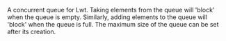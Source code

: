 A concurrent queue for Lwt.  Taking elements from the queue will
'block' when the queue is empty.  Similarly, adding elements to the
queue will 'block' when the queue is full.  The maximum size of the
queue can be set after its creation.